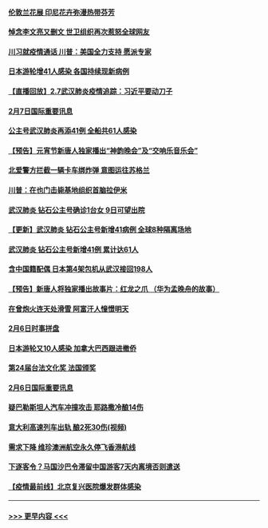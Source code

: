 #### [伦敦兰花展 印尼花卉弥漫热带芬芳](../pages/prog202/a102772026.md?t=02080522) 
#### [悼念李文亮又删文 世卫组织再次惹怒全球网友](../pages/prog202/a102771968.md?t=02080522) 
#### [川习就疫情通话 川普：美国全力支持 愿派专家](../pages/prog202/a102771930.md?t=02080522) 
#### [日本游轮增41人感染 各国持续现新病例](../pages/prog202/a102771912.md?t=02080522) 
#### [【直播回放】2.7武汉肺炎疫情追踪：习近平要动刀子](../pages/prog202/a102771649.md?t=02080522) 
#### [2月7日国际重要讯息](../pages/prog202/a102771747.md?t=02080522) 
#### [公主号武汉肺炎再添41例 全船共61人感染](../pages/prog202/a102771703.md?t=02080522) 
#### [【预告】元宵节新唐人独家播出“神韵晚会”及“交响乐音乐会”](../pages/prog202/a102767674.md?t=02080522) 
#### [北爱警方拦截一辆卡车绑炸弹 意图运往苏格兰](../pages/prog202/a102771609.md?t=02080522) 
#### [川普：在也门击毙基地组织首脑拉伊米](../pages/prog202/a102771528.md?t=02080522) 
#### [武汉肺炎 钻石公主号确诊1台女 9日可望出院](../pages/prog202/a102771518.md?t=02080522) 
#### [【更新】武汉肺炎 钻石公主号新增41病例 全球8种隔离场地](../pages/prog202/a102770740.md?t=02080522) 
#### [武汉肺炎 钻石公主号新增41例 累计达61人](../pages/prog202/a102771486.md?t=02080522) 
#### [含中国籍配偶 日本第4架包机从武汉接回198人](../pages/prog202/a102771472.md?t=02080522) 
#### [【预告】新唐人将独家播出故事片：红龙之爪 （华为孟晚舟的故事）](../pages/prog202/a102767728.md?t=02080522) 
#### [在曾炮火连天处滑雪 阿富汗人憧憬明天](../pages/prog202/a102771290.md?t=02080522) 
#### [2月6日时事拼盘](../pages/prog202/a102771225.md?t=02080522) 
#### [日本游轮又10人感染 加拿大巴西跟进撤侨](../pages/prog202/a102771084.md?t=02080522) 
#### [第24届台法文化奖 法国颁奖](../pages/prog202/a102771032.md?t=02080522) 
#### [2月6日国际重要讯息](../pages/prog202/a102770794.md?t=02080522) 
#### [疑巴勒斯坦人汽车冲撞攻击 耶路撒冷酿14伤](../pages/prog202/a102770586.md?t=02080522) 
#### [意大利高速列车出轨 酿2死30伤(视频)](../pages/prog202/a102770762.md?t=02080522) 
#### [需求下降 维珍澳洲航空永久停飞香港航线](../pages/prog202/a102770751.md?t=02080522) 
#### [下逐客令？马国沙巴令滞留中国游客7天内离境否则遣送](../pages/prog202/a102770640.md?t=02080522) 
#### [【疫情最前线】北京复兴医院爆发群体感染](../pages/prog202/a102770602.md?t=02080522) 

----
#### [ >>> 更早内容 <<< ](../indexes/prog202-earlier.md)
